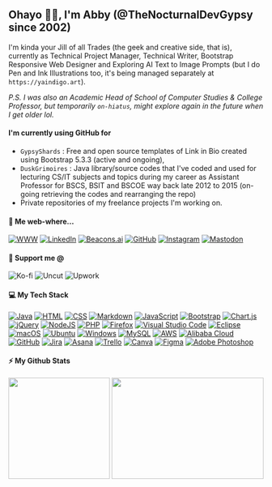 ## Ohayo 👋🏼, I'm Abby (@TheNocturnalDevGypsy since 2002)

<!-- <img align="right" alt="coding.gif" style="border-radius:20px;margin-left:10px;" src="https://user-images.githubusercontent.com/74038190/212750996-938b257b-266c-45a7-9af7-655341c0f58b.gif" width="380" /> -->

I'm kinda your Jill of all Trades (the geek and creative side, that is), currently as Technical Project Manager, Technical Writer, Bootstrap Responsive Web Designer and Exploring AI Text to Image Prompts (but I do Pen and Ink Illustrations too, it's being managed separately at `https://yaindigo.art`).  

_P.S. I was also an Academic Head of School of Computer Studies & College Professor, but temporarily `on-hiatus`, might explore again in the future when I get older lol._

#### I'm currently using GitHub for
- `GypsyShards` : Free and open source templates of Link in Bio created using Bootstrap 5.3.3 (active and ongoing),
- `DuskGrimoires` : Java library/source codes that I've coded and used for lecturing CS/IT subjects and topics during my career as Assistant Professor for BSCS, BSIT and BSCOE way back late 2012 to 2015 (on-going retrieving the codes and rearranging the repo)
- Private repositories of my freelance projects I'm working on.

#### 👾 Me web-where...
[![WWW](https://img.shields.io/badge/WWW-thenocturnaldevgypsy.io-00416a?logo=link&logoColor=white&labelColor=00416a&color=white)](http://www.thenocturnaldevgypsy.io)
[![LinkedIn](https://img.shields.io/badge/LinkedIn-/in/abegail--torrendon/-4A4A4A?logo=linkedin&logoColor=white&labelColor=0A66C2&color=white)](https://www.linkedin.com/in/abegail-torrendon/)
[![Beacons.ai](https://img.shields.io/badge/Beacons.ai-/thenocturnaldevgypsy-FF6F61?logo=beacon&logoColor=white&labelColor=FF6F61&color=white)](https://beacons.ai/thenocturnaldevgypsy)
[![GitHub](https://img.shields.io/badge/GitHub-/thenocturnaldevgypsy-181717?logo=github&logoColor=white&labelColor=181717&color=white)](https://github.com/thenocturnaldevgypsy)
[![Instagram](https://img.shields.io/badge/Instagram-/nocturnal.indigo-4A4A4A?logo=instagram&logoColor=white&labelColor=E1306C&color=white)](https://www.instagram.com/nocturnal.indigo/)
[![Mastodon](https://img.shields.io/badge/Mastodon-/@TheNocturnalDevGypsy-4A4A4A?logo=mastodon&logoColor=white&labelColor=4A4A4A&color=white)](https://mastodon.social/@TheNocturnalDevGypsy)

#### 💙 Support me @
![Ko-fi](https://img.shields.io/badge/Ko--fi-/thenocturnaldevgypsy-4A4A4A?logo=kofi&logoColor=white&labelColor=FF5E5B&color=white)
![Uncut](https://img.shields.io/badge/Uncut-/user/4296077072-FBDF6F?logo=uncut&logoColor=white&labelColor=FBDF6F&color=white)
![Upwork](https://img.shields.io/badge/upwork-/freelancers/~0135fa830786a3f536-4A8F3D?logo=upwork&logoColor=white&labelColor=4A8F3D&color=white)

#### 💻 My Tech Stack
[![Java](https://img.shields.io/badge/Java-%23ED8B00.svg?logo=openjdk&logoColor=white)](#)
[![HTML](https://img.shields.io/badge/HTML-%23E34F26.svg?logo=html5&logoColor=white)](#)
[![CSS](https://img.shields.io/badge/CSS-1572B6?logo=css3&logoColor=fff)](#)
[![Markdown](https://img.shields.io/badge/Markdown-%23000000.svg?logo=markdown&logoColor=white)](#)
[![JavaScript](https://img.shields.io/badge/JavaScript-F7DF1E?logo=javascript&logoColor=000)](#)
[![Bootstrap](https://img.shields.io/badge/Bootstrap-7952B3?logo=bootstrap&logoColor=fff)](#)
[![Chart.js](https://img.shields.io/badge/Chart.js-FF6384?logo=chartdotjs&logoColor=fff)](#)
[![jQuery](https://img.shields.io/badge/jQuery-0769AD?logo=jquery&logoColor=fff)](#)
[![NodeJS](https://img.shields.io/badge/Node.js-6DA55F?logo=node.js&logoColor=white)](#)
[![PHP](https://img.shields.io/badge/php-%23777BB4.svg?&logo=php&logoColor=white)](#)
[![Firefox](https://img.shields.io/badge/Firefox-FF7139?logo=Firefox&logoColor=white)](#)
[![Visual Studio Code](https://custom-icon-badges.demolab.com/badge/Visual%20Studio%20Code-0078d7.svg?logo=vsc&logoColor=white)](#)
[![Eclipse](https://img.shields.io/badge/Eclipse-FE7A16.svg?logo=Eclipse&logoColor=white)](#)
[![macOS](https://img.shields.io/badge/macOS-000000?logo=apple&logoColor=F0F0F0)](#)
[![Ubuntu](https://img.shields.io/badge/Ubuntu-E95420?logo=ubuntu&logoColor=white)](#)
[![Windows](https://custom-icon-badges.demolab.com/badge/Windows-0078D6?logo=windows11&logoColor=white)](#)
[![MySQL](https://img.shields.io/badge/MySQL-4479A1?logo=mysql&logoColor=fff)](#)
[![AWS](https://img.shields.io/badge/AWS-%23FF9900.svg?logo=amazon-web-services&logoColor=white)](#)
[![Alibaba Cloud](https://img.shields.io/badge/AlibabaCloud-%23FF6701.svg?logo=alibabacloud&logoColor=white)](#)
[![GitHub](https://img.shields.io/badge/GitHub-%23121011.svg?logo=github&logoColor=white)](#)
[![Jira](https://img.shields.io/badge/Jira-0052CC?logo=jira&logoColor=fff)](#)
[![Asana](https://img.shields.io/badge/Asana-F06A6A?logo=asana&logoColor=fff)](#)
[![Trello](https://img.shields.io/badge/Trello-0052CC?logo=trello&logoColor=fff)](#)
[![Canva](https://img.shields.io/badge/Canva-%2300C4CC.svg?&logo=Canva&logoColor=white)](#)
[![Figma](https://img.shields.io/badge/Figma-F24E1E?logo=figma&logoColor=white)](#)
[![Adobe Photoshop](https://img.shields.io/badge/Adobe%20Photoshop-31A8FF?logo=Adobe%20Photoshop&logoColor=black)](#)
<!-- 
#### 💻 Programming, Web Design and Development, IDEs, Databases and Environment
<p>
  <img src="https://www.cdnlogo.com/logos/f/80/fontawesome.svg" alt="fontawesome" width="23" height="23" />
  <img src="https://avatars.githubusercontent.com/u/90905687?s=200&v=4" alt="lineicons" width="23" height="23" />
  <img src="https://uxwing.com/wp-content/themes/uxwing/download/file-and-folder-type/file-asp-color-red-icon.svg" alt="classic asp" width="23" height="23" />
  <img src="https://cdn.jsdelivr.net/gh/devicons/devicon@latest/icons/dreamweaver/dreamweaver-original.svg" alt="dreamweaver" width="23" height="23" />
  <img src="https://cdn.jsdelivr.net/gh/devicons/devicon@latest/icons/microsoftsqlserver/microsoftsqlserver-plain.svg" alt="sqlserver" width="23" height="23" />
  <img src="https://cdn.jsdelivr.net/gh/devicons/devicon@latest/icons/apache/apache-original.svg" alt="apache" width="23" height="23" />
  <img src="https://www.cdnlogo.com/logos/w/40/windows-server-2.svg" alt="windows server" width="23" height="23" />
</p> 

#### Project Management, Version Tracking/Control, Technical Documentation, UI/UX and Graphic Design
<p>
  <img src="https://www.cdnlogo.com/logos/m/48/microsoft-project-2019-present.svg" alt="microsoft project" width="23" height="23" />
  <img src="https://www.cdnlogo.com/logos/m/38/microsoft-visio.svg" alt="microsoft visio" width="23" height="23" />
  <img src="https://cdn.jsdelivr.net/gh/devicons/devicon@latest/icons/confluence/confluence-original.svg" alt="confluence" width="23" height="23" />
  <img src="https://www.cdnlogo.com/logos/m/94/microsoft-sharepoint.svg" alt="sharepoint" width="23" height="23" />
  <img src="https://cdn.jsdelivr.net/gh/devicons/devicon@latest/icons/notion/notion-original.svg" alt="notion" width="23" height="23" />
  <img src="https://www.cdnlogo.com/logos/w/93/wikia.svg" alt="wikia" width="23" height="23" />
</p> -->

#### ⚡ My Github Stats
<img height=200 align="center" src="https://github-readme-stats.vercel.app/api?username=thenocturnaldevgypsy&rank_icon=github&show_icons=true&theme=transparent&hide_border=true&include_all_commits=true" /> <img height=200 width=300 align="center" src="https://github-readme-stats.vercel.app/api/top-langs/?username=thenocturnaldevgypsy&layout=compact&theme=transparent&hide_border=true&langs_count=20" />

<!---
| ![TheNocturnalDevGypsy's GitHub stats](https://github-readme-stats.vercel.app/api?username=thenocturnaldevgypsy&rank_icon=github&show_icons=true&theme=transparent&hide_border=true&include_all_commits=true) | ![Top Langs](https://github-readme-stats.vercel.app/api/top-langs/?username=thenocturnaldevgypsy&layout=compact&theme=transparent&hide_border=true&langs_count=20) |
| ------------- | ------------- |

thenocturnaldevgypsy/thenocturnaldevgypsy is a ✨ special ✨ repository because its `README.md` (this file) appears on your GitHub profile.
You can click the Preview link to take a look at your changes.
--->